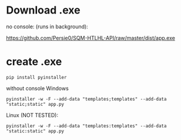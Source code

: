 # Download .exe
no console: (runs in background):

https://github.com/Persie0/SQM-HTLHL-API/raw/master/dist/app.exe


# create .exe
`pip install pyinstaller`

without console Windows

`pyinstaller -w -F --add-data "templates;templates" --add-data "static;static" app.py `


Linux (NOT TESTED):

`pyinstaller -w -F --add-data "templates:templates" --add-data "static:static" app.py`
